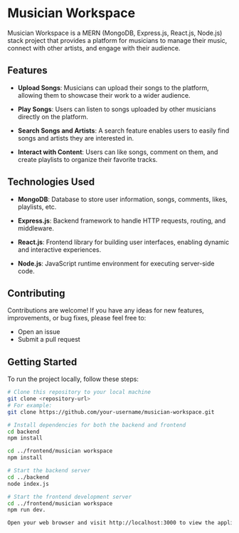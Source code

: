 # Musician Workspace

Musician Workspace is a MERN (MongoDB, Express.js, React.js, Node.js) stack project that provides a platform for musicians to manage their music, connect with other artists, and engage with their audience.

## Features

- **Upload Songs**: Musicians can upload their songs to the platform, allowing them to showcase their work to a wider audience.

- **Play Songs**: Users can listen to songs uploaded by other musicians directly on the platform.

- **Search Songs and Artists**: A search feature enables users to easily find songs and artists they are interested in.

- **Interact with Content**: Users can like songs, comment on them, and create playlists to organize their favorite tracks.

## Technologies Used

- **MongoDB**: Database to store user information, songs, comments, likes, playlists, etc.

- **Express.js**: Backend framework to handle HTTP requests, routing, and middleware.

- **React.js**: Frontend library for building user interfaces, enabling dynamic and interactive experiences.

- **Node.js**: JavaScript runtime environment for executing server-side code.

## Contributing

Contributions are welcome! If you have any ideas for new features, improvements, or bug fixes, please feel free to:

- Open an issue
- Submit a pull request

## Getting Started

To run the project locally, follow these steps:

```bash
# Clone this repository to your local machine
git clone <repository-url>
# For example:
git clone https://github.com/your-username/musician-workspace.git

# Install dependencies for both the backend and frontend
cd backend
npm install

cd ../frontend/musician workspace
npm install

# Start the backend server
cd ../backend
node index.js

# Start the frontend development server
cd ../frontend/musician workspace
npm run dev.

Open your web browser and visit http://localhost:3000 to view the application.

